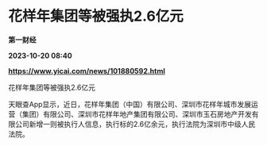 # 花样年集团等被强执2.6亿元
**第一财经**

**2023-10-20 08:40**

**https://www.yicai.com/news/101880592.html**

花样年集团等被强执2.6亿元

天眼查App显示，近日，花样年集团（中国）有限公司、深圳市花样年城市发展运营（集团）有限公司、深圳市花样年地产集团有限公司、深圳市玉石房地产开发有限公司新增一则被执行人信息，执行标的2.6亿余元，执行法院为深圳市中级人民法院。